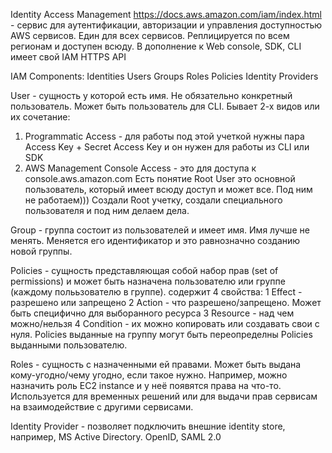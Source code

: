 Identity Access Management https://docs.aws.amazon.com/iam/index.html - сервис для аутентификации, авторизации и управления доступностью AWS сервисов. Един для всех сервисов. 
Реплицируется по всем регионам и доступен всюду.  В дополнение к Web console, SDK, CLI имеет свой IAM HTTPS API

IAM Components:
  Identities
    Users
    Groups
    Roles
  Policies
  Identity Providers
  
User  - сущность у которой есть имя. Не обязательно конкретный пользователь. Может быть пользователь для CLI. Бывает 2-х видов или их сочетание:
  1. Programmatic Access - для работы под этой учеткой нужны пара Access Key + Secret Access Key и он нужен для работы из CLI или SDK
  2. AWS Management Console Access - это для доступа к console.aws.amazon.com
  Есть понятие Root User это основной пользователь, который имеет всюду доступ и может все. Под ним не работаем))) Создали Root учетку, 
  создали специального пользователя и под ним делаем дела. 

Group - группа состоит из пользователей и имеет имя. Имя лучше не менять. Меняется его идентификатор и это равнозначно созданию новой 
группы.

Policies - сущность представляющая собой набор прав (set of permissions) и может быть назначена пользователю или группе (каждому полььзователю в группе).
  содержит 4 свойства:
  1 Effect - разрешено или запрещено
  2 Action - что разрешено/запрещено. Может быть специфично для выборанного ресурса
  3 Resource - над чем можно/нельзя
  4 Condition - 
  их можно копировать или создавать свои с нуля.
  Policies выданные на группу могут быть переопределны Policies выданными пользователю.

Roles - сущность с назначенными ей правами. Может быть выдана кому-угодно/чему угодно, если такое нужно. Например, можно назначить роль 
  EC2 instance и у неё появятся права на что-то. Используется для временных решений или для выдачи прав сервисам на взаимодействие с 
  другими сервисами.
  
Identity Provider - позволяет подключить внешние identity store, например, MS Active Directory. OpenID, SAML 2.0

